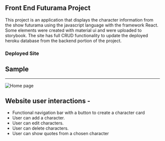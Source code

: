 ## Front End Futurama Project
This project is an application that displays the character information from the show futurama using the javascript language with the framework React. Some elements were created with material ui and were uploaded to storybook. The site has full CRUD functionality to update the deployed heroku database from the backend portion of the project. 

### Deployed Site

## Sample 
***
![Home page](images/screenshot.png)


## Website user interactions - 
- Functional navigation bar with a button to create a character card
- User can add a character.
- User can edit characters.
- User can delete characters.
- User can show quotes from a chosen character

